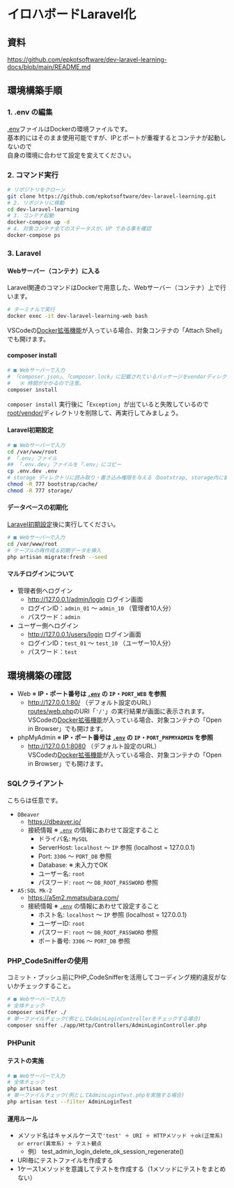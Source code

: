 # イロハボードLaravel化

## 資料

<https://github.com/epkotsoftware/dev-laravel-learning-docs/blob/main/README.md>

## 環境構築手順

### 1. .env の編集

[.env](./.env)ファイルはDockerの環境ファイルです。  
基本的にはそのまま使用可能ですが、IPとポートが重複するとコンテナが起動しないので  
自身の環境に合わせて設定を変えてください。

### 2. コマンド実行

```sh
# リポジトリをクローン
git clone https://github.com/epkotsoftware/dev-laravel-learning.git
# 2. リポジトリに移動
cd dev-laravel-learning
# 3. コンテナ起動
docker-compose up -d
# 4. 対象コンテナ全てのステータスが、UP である事を確認
docker-compose ps
```

### 3. Laravel

#### Webサーバー（コンテナ）に入る

Laravel関連のコマンドはDockerで用意した、Webサーバー（コンテナ）上で行います。

```bash
# ターミナルで実行
docker exec -it dev-laravel-learning-web bash
```

VSCodeの[Docker拡張機能](https://marketplace.visualstudio.com/items?itemName=ms-azuretools.vscode-docker)が入っている場合、対象コンテナの「Attach Shell」でも開けます。  

#### composer install

```bash
# ■ Webサーバーで入力
# 「composer.json」、「composer.lock」に記載されているパッケージをvendorディレクトリにインストール
#   ※ 時間がかかるので注意。
composer install
```

`composer install` 実行後に「`Exception`」が出ていると失敗しているので  
[root/vendor/](./root/vendor/)ディレクトリを削除して、再実行してみましょう。  

#### Laravel初期設定

```bash
# ■ Webサーバーで入力
cd /var/www/root
# 「.env」ファイル
## 「.env.dev」ファイルを「.env」にコピー
cp .env.dev .env
# storage ディレクトリに読み取り・書き込み権限を与える（bootstrap, storage内に書き込み（ログ出力時等）に「Permission denied」のエラーが発生する）
chmod -R 777 bootstrap/cache/
chmod -R 777 storage/
```

#### データベースの初期化

[Laravel初期設定](#laravel初期設定)後に実行してください。  

```bash
# ■ Webサーバーで入力
cd /var/www/root
# テーブルの再作成＆初期データを挿入
php artisan migrate:fresh --seed
```

#### マルチログインについて

- 管理者側へログイン
  - <http://127.0.0.1/admin/login> ログイン画面
  - ログインID：`admin_01` 〜 `admin_10` （管理者10人分）
  - パスワード：`admin`
- ユーザー側へログイン
  - <http://127.0.0.1/users/login> ログイン画面
  - ログインID：`test_01` 〜 `test_10` （ユーザー10人分）
  - パスワード：`test`

## 環境構築の確認

- Web ※ **IP・ポート番号は [`.env`](./.env) の `IP`・`PORT_WEB` を参照**
  - <http://127.0.0.1:80/> （デフォルト設定のURL）  
    [routes/web.php](./root/routes/web.php)のURI「`'/'`」の実行結果が画面に表示されます。  
    VSCodeの[Docker拡張機能](https://marketplace.visualstudio.com/items?itemName=ms-azuretools.vscode-docker)が入っている場合、対象コンテナの「Open in Browser」でも開けます。  
- phpMyAdmin ※ **IP・ポート番号は [`.env`](./.env) の `IP`・`PORT_PHPMYADMIN` を参照**
  - <http://127.0.0.1:8080> （デフォルト設定のURL）  
    VSCodeの[Docker拡張機能](https://marketplace.visualstudio.com/items?itemName=ms-azuretools.vscode-docker)が入っている場合、対象コンテナの「Open in Browser」でも開けます。  

### SQLクライアント

こちらは任意です。

- `DBeaver`
  - <https://dbeaver.io/>
  - 接続情報 ※ [`.env`](./.env) の情報にあわせて設定すること
    - ドライバ名: `MySQL`
    - ServerHost: `localhost`  ～  `IP` 参照 (localhost = 127.0.0.1)
    - Port: `3306`  ～  `PORT_DB` 参照
    - Database: ※ 未入力でOK
    - ユーザー名: `root`
    - パスワード: `root`  ～  `DB_ROOT_PASSWORD` 参照
- `A5:SQL Mk-2`
  - <https://a5m2.mmatsubara.com/>
  - 接続情報 ※ [`.env`](./.env) の情報にあわせて設定すること
    - ホスト名: `localhost`  ～  `IP` 参照 (localhost = 127.0.0.1)
    - ユーザーID: `root`
    - パスワード: `root`  ～  `DB_ROOT_PASSWORD` 参照
    - ポート番号: `3306`  ～  `PORT_DB` 参照

### PHP_CodeSnifferの使用

コミット・プッシュ前にPHP_CodeSnifferを活用してコーディング規約違反がないかチェックすること。

```bash
# ■ Webサーバーで入力
# 全体チェック
composer sniffer ./
# 単一ファイルチェック(例としてAdminLoginControllerをチェックする場合)
composer sniffer ./app/Http/Controllers/AdminLoginController.php
```

### PHPunit

#### テストの実施

```bash
# ■ Webサーバーで入力
# 全体チェック
php artisan test
# 単一ファイルチェック(例としてAdminLoginTest.phpを実施する場合)
php artisan test --filter AdminLoginTest
```

#### 運用ルール

- メソッド名はキャメルケースで`'test' ＋ URI ＋ HTTPメソッド ＋ok(正常系) or error(異常系) ＋ テスト観点`
  - 例） test_admin_login_delete_ok_session_regenerate()
- URI毎にテストファイルを作成する
- 1ケース1メソッドを意識してテストを作成する（1メソッドにテストをまとめない）
